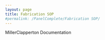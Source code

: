 ```yaml
---
layout: page
title: Fabrication SOP
#permalink: /PanelComplete/Fabrication SOP/
---
```


MillerClapperton Documentation
